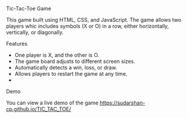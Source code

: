 
Tic-Tac-Toe Game

This game built using HTML, CSS, and JavaScript. The game allows two players whic includes symbols (X or O) in a row, either horizontally, vertically, or diagonally.

 Features
- One player is X, and the other is O.
- The game board adjusts to different screen sizes.
- Automatically detects a win, loss, or draw.
- Allows players to restart the game at any time.
- 

 Demo

You can view a live demo of the game https://sudarshan-cp.github.io/TIC_TAC_TOE/
